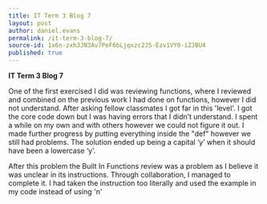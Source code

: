 ```yaml
---
title: IT Term 3 Blog 7
layout: post
author: daniel.evans
permalink: /it-term-3-blog-7/
source-id: 1x6n-zxh3JN3Av7PeF6bLjqxzc2J5-Ezv1VY0-iZJBU4
published: true
---
```

**IT Term 3 Blog 7**

One of the first exercised I did was reviewing functions, where I reviewed and combined on the previous work I had done on functions, however I did not understand. After asking fellow classmates I got far in this 'level'. I got the core code down but I was having errors that I didn’t understand. I spent a while on my own and with others however we could not figure it out. I made further progress by putting everything inside the "def" however we still had problems. The solution ended up being a capital ‘y’ when it should have been a lowercase ‘y’.

After this problem the Built In Functions review was a problem as I believe it was unclear in its instructions. Through collaboration, I managed to complete it. I had taken the instruction too literally and used the example in my code instead of using 'n'

